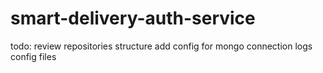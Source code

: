 # smart-delivery-auth-service

todo:
review repositories structure
add config for mongo connection
logs
config files